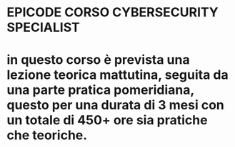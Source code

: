 # EPICODE CORSO CYBERSECURITY SPECIALIST
# in questo corso è prevista una lezione teorica mattutina, seguita da una parte pratica pomeridiana, questo per una durata di 3 mesi con un totale di 450+ ore sia pratiche che teoriche.
